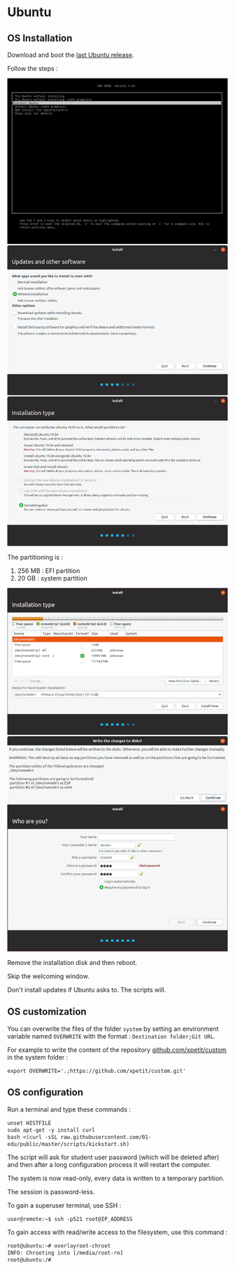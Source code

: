 # Ubuntu

## OS Installation

Download and boot the [last Ubuntu release](http://releases.ubuntu.com/19.10/ubuntu-19.10-desktop-amd64.iso).

Follow the steps :

![img1](img/ubuntu-installation/1.png)
![img2](img/ubuntu-installation/2.png)
![img3](img/ubuntu-installation/3.png)

The partitioning is :

1. 256 MB : EFI partition
2. 20 GB : system partition

![img4](img/ubuntu-installation/4.png)
![img5](img/ubuntu-installation/5.png)
![img6](img/ubuntu-installation/6.png)

Remove the installation disk and then reboot.

Skip the welcoming window.

Don't install updates if Ubuntu asks to. The scripts will.

## OS customization

You can overwrite the files of the folder `system` by setting an environment variable named `OVERWRITE` with the format : `Destination folder;Git URL`.

For example to write the content of the repository [github.com/xpetit/custom](https://github.com/xpetit/custom) in the system folder :

```shell
export OVERWRITE='.;https://github.com/xpetit/custom.git'
```

## OS configuration

Run a terminal and type these commands :

```shell
unset HISTFILE
sudo apt-get -y install curl
bash <(curl -sSL raw.githubusercontent.com/01-edu/public/master/scripts/kickstart.sh)
```

The script will ask for student user password (which will be deleted after) and then after a long configuration process it will restart the computer.

The system is now read-only, every data is written to a temporary partition.

The session is password-less.

To gain a superuser terminal, use SSH :

```console
user@remote:~$ ssh -p521 root@IP_ADDRESS
```

To gain access with read/write access to the filesystem, use this command :

```console
root@ubuntu:~# overlayroot-chroot
INFO: Chrooting into [/media/root-ro]
root@ubuntu:/#
```
